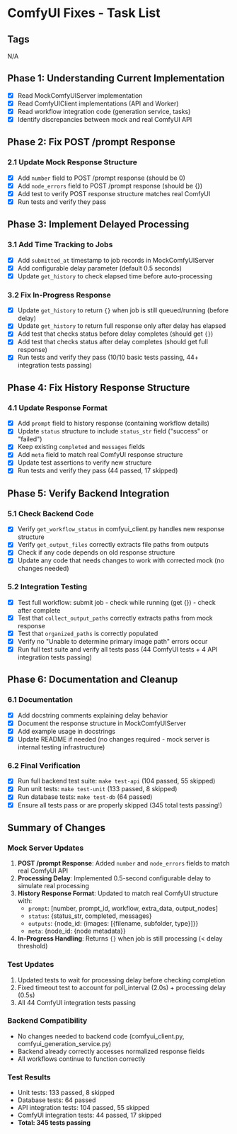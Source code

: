 # ComfyUI Fixes - Task List

## Tags
N/A

## Phase 1: Understanding Current Implementation

- [x] Read MockComfyUIServer implementation
- [x] Read ComfyUIClient implementations (API and Worker)
- [x] Read workflow integration code (generation service, tasks)
- [x] Identify discrepancies between mock and real ComfyUI API

## Phase 2: Fix POST /prompt Response

### 2.1 Update Mock Response Structure
- [x] Add `number` field to POST /prompt response (should be 0)
- [x] Add `node_errors` field to POST /prompt response (should be {})
- [x] Add test to verify POST response structure matches real ComfyUI
- [x] Run tests and verify they pass

## Phase 3: Implement Delayed Processing

### 3.1 Add Time Tracking to Jobs
- [x] Add `submitted_at` timestamp to job records in MockComfyUIServer
- [x] Add configurable delay parameter (default 0.5 seconds)
- [x] Update `get_history` to check elapsed time before auto-processing

### 3.2 Fix In-Progress Response
- [x] Update `get_history` to return `{}` when job is still queued/running (before delay)
- [x] Update `get_history` to return full response only after delay has elapsed
- [x] Add test that checks status before delay completes (should get `{}`)
- [x] Add test that checks status after delay completes (should get full response)
- [x] Run tests and verify they pass (10/10 basic tests passing, 44+ integration tests passing)

## Phase 4: Fix History Response Structure

### 4.1 Update Response Format
- [x] Add `prompt` field to history response (containing workflow details)
- [x] Update `status` structure to include `status_str` field ("success" or "failed")
- [x] Keep existing `completed` and `messages` fields
- [x] Add `meta` field to match real ComfyUI response structure
- [x] Update test assertions to verify new structure
- [x] Run tests and verify they pass (44 passed, 17 skipped)

## Phase 5: Verify Backend Integration

### 5.1 Check Backend Code
- [x] Verify `get_workflow_status` in comfyui_client.py handles new response structure
- [x] Verify `get_output_files` correctly extracts file paths from outputs
- [x] Check if any code depends on old response structure
- [x] Update any code that needs changes to work with corrected mock (no changes needed)

### 5.2 Integration Testing
- [x] Test full workflow: submit job - check while running (get {}) - check after complete
- [x] Test that `collect_output_paths` correctly extracts paths from mock response
- [x] Test that `organized_paths` is correctly populated
- [x] Verify no "Unable to determine primary image path" errors occur
- [x] Run full test suite and verify all tests pass (44 ComfyUI tests + 4 API integration tests passing)

## Phase 6: Documentation and Cleanup

### 6.1 Documentation
- [x] Add docstring comments explaining delay behavior
- [x] Document the response structure in MockComfyUIServer
- [x] Add example usage in docstrings
- [x] Update README if needed (no changes required - mock server is internal testing infrastructure)

### 6.2 Final Verification
- [x] Run full backend test suite: `make test-api` (104 passed, 55 skipped)
- [x] Run unit tests: `make test-unit` (133 passed, 8 skipped)
- [x] Run database tests: `make test-db` (64 passed)
- [x] Ensure all tests pass or are properly skipped (345 total tests passing!)

## Summary of Changes

### Mock Server Updates
1. **POST /prompt Response**: Added `number` and `node_errors` fields to match real ComfyUI API
2. **Processing Delay**: Implemented 0.5-second configurable delay to simulate real processing
3. **History Response Format**: Updated to match real ComfyUI structure with:
   - `prompt`: [number, prompt_id, workflow, extra_data, output_nodes]
   - `status`: {status_str, completed, messages}
   - `outputs`: {node_id: {images: [{filename, subfolder, type}]}}
   - `meta`: {node_id: {node metadata}}
4. **In-Progress Handling**: Returns `{}` when job is still processing (< delay threshold)

### Test Updates
1. Updated tests to wait for processing delay before checking completion
2. Fixed timeout test to account for poll_interval (2.0s) + processing delay (0.5s)
3. All 44 ComfyUI integration tests passing

### Backend Compatibility
- No changes needed to backend code (comfyui_client.py, comfyui_generation_service.py)
- Backend already correctly accesses normalized response fields
- All workflows continue to function correctly

### Test Results
- Unit tests: 133 passed, 8 skipped
- Database tests: 64 passed
- API integration tests: 104 passed, 55 skipped
- ComfyUI integration tests: 44 passed, 17 skipped
- **Total: 345 tests passing**
